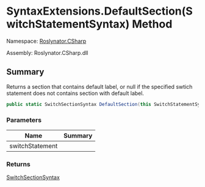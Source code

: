 # SyntaxExtensions\.DefaultSection\(SwitchStatementSyntax\) Method

Namespace: [Roslynator.CSharp](../../README.md)

Assembly: Roslynator\.CSharp\.dll

## Summary

Returns a section that contains default label, or null if the specified swtich statement does not contains section with default label\.

```csharp
public static SwitchSectionSyntax DefaultSection(this SwitchStatementSyntax switchStatement)
```

### Parameters

| Name | Summary |
| ---- | ------- |
| switchStatement | |

### Returns

[SwitchSectionSyntax](https://docs.microsoft.com/en-us/dotnet/api/microsoft.codeanalysis.csharp.syntax.switchsectionsyntax)


